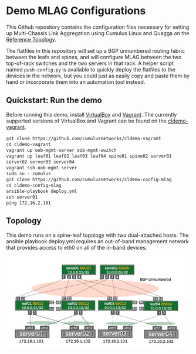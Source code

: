 Demo MLAG Configurations
========================
This Github repository contains the configuration files necessary for setting up Multi-Chassis Link Aggregation using Cumulus Linux and Quagga on the [Reference Topology](http://github.com/cumulusnetworks/cldemo-vagrant).

The flatfiles in this repository will set up a BGP unnumbered routing fabric between the leafs and spines, and will configure MLAG between the two top-of-rack switches and the two servers in that rack. A helper script named `push-config.py` is available to quickly deploy the flatfiles to the devices in the network, but you could just as easily copy and paste them by hand or incorporate them into an automation tool instead.

Quickstart: Run the demo
------------------------
Before running this demo, install [VirtualBox](https://www.virtualbox.org/wiki/Download_Old_Builds) and [Vagrant](https://releases.hashicorp.com/vagrant/). The currently supported versions of VirtualBox and Vagrant can be found on the [cldemo-vagrant](https://github.com/cumulusnetworks/cldemo-vagrant).

    git clone https://github.com/cumulusnetworks/cldemo-vagrant
    cd cldemo-vagrant
    vagrant up oob-mgmt-server oob-mgmt-switch 
    vagrant up leaf01 leaf02 leaf03 leaf04 spine01 spine02 server01 server02 server03 server04
    vagrant ssh oob-mgmt-server
    sudo su - cumulus
    git clone https://github.com/cumulusnetworks/cldemo-config-mlag
    cd cldemo-config-mlag
    ansible-playbook deploy.yml
    ssh server01
    ping 172.16.2.101

Topology
--------
This demo runs on a spine-leaf topology with two dual-attached hosts. The ansible playbook deploy.yml requires an out-of-band management network that provides access to eth0 on all of the in-band devices.

![Diagram](bgp-unnumbered.png)
